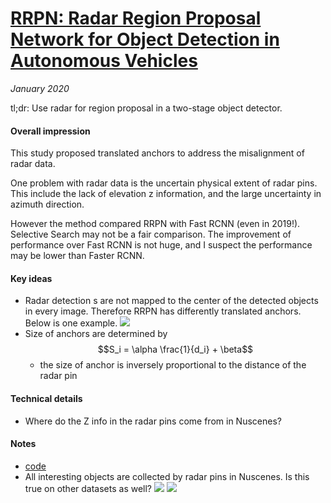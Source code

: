 # [RRPN: Radar Region Proposal Network for Object Detection in Autonomous Vehicles](https://arxiv.org/abs/1905.00526)

_January 2020_

tl;dr: Use radar for region proposal in a two-stage object detector.

#### Overall impression
This study proposed translated anchors to address the misalignment of radar data.

One problem with radar data is the uncertain physical extent of radar pins. This include the lack of elevation z information, and the large uncertainty in azimuth direction.

However the method compared RRPN with Fast RCNN (even in 2019!). Selective Search may not be a fair comparison. The improvement of performance over Fast RCNN is not huge, and I suspect the performance may be lower than Faster RCNN.

#### Key ideas
- Radar detection s are not mapped to the center of the detected objects in every image. Therefore RRPN has differently translated anchors. Below is one example.
![](https://d3i71xaburhd42.cloudfront.net/f5420323c08d62e5c3265f3965dffa0d3edf1396/3-Figure1-1.png)
- Size of anchors are determined by 
$$S_i = \alpha \frac{1}{d_i} + \beta$$
	- the size of anchor is inversely proportional to the distance of the radar pin

#### Technical details
- Where do the Z info in the radar pins come from in Nuscenes?

#### Notes
- [code](https://github.com/mrnabati/RRPN)
- All interesting objects are collected by radar pins in Nuscenes. Is this true on other datasets as well?
![](https://mrnabati.github.io/publication/rrpn/featured_hua3fc4317165cb3b95af93b227b89972a_579309_680x500_fill_q90_lanczos_smart1_2.png)
![](https://storage.googleapis.com/groundai-web-prod/media%2Fusers%2Fuser_14%2Fproject_358521%2Fimages%2Fx9.png)